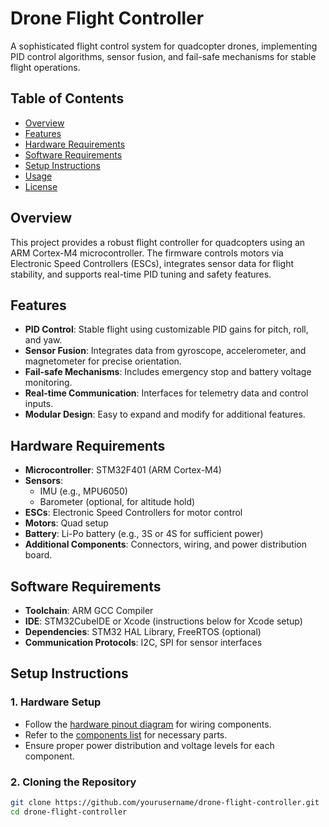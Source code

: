 # Drone Flight Controller

A sophisticated flight control system for quadcopter drones, implementing PID control algorithms, sensor fusion, and fail-safe mechanisms for stable flight operations.

## Table of Contents
- [Overview](#overview)
- [Features](#features)
- [Hardware Requirements](#hardware-requirements)
- [Software Requirements](#software-requirements)
- [Setup Instructions](#setup-instructions)
- [Usage](#usage)
- [License](#license)

## Overview
This project provides a robust flight controller for quadcopters using an ARM Cortex-M4 microcontroller. The firmware controls motors via Electronic Speed Controllers (ESCs), integrates sensor data for flight stability, and supports real-time PID tuning and safety features.

## Features
- **PID Control**: Stable flight using customizable PID gains for pitch, roll, and yaw.
- **Sensor Fusion**: Integrates data from gyroscope, accelerometer, and magnetometer for precise orientation.
- **Fail-safe Mechanisms**: Includes emergency stop and battery voltage monitoring.
- **Real-time Communication**: Interfaces for telemetry data and control inputs.
- **Modular Design**: Easy to expand and modify for additional features.

## Hardware Requirements
- **Microcontroller**: STM32F401 (ARM Cortex-M4)
- **Sensors**: 
  - IMU (e.g., MPU6050)
  - Barometer (optional, for altitude hold)
- **ESCs**: Electronic Speed Controllers for motor control
- **Motors**: Quad setup
- **Battery**: Li-Po battery (e.g., 3S or 4S for sufficient power)
- **Additional Components**: Connectors, wiring, and power distribution board.

## Software Requirements
- **Toolchain**: ARM GCC Compiler
- **IDE**: STM32CubeIDE or Xcode (instructions below for Xcode setup)
- **Dependencies**: STM32 HAL Library, FreeRTOS (optional)
- **Communication Protocols**: I2C, SPI for sensor interfaces

## Setup Instructions

### 1. Hardware Setup
- Follow the [hardware pinout diagram](hardware/pinout_diagram.png) for wiring components.
- Refer to the [components list](hardware/components_list.md) for necessary parts.
- Ensure proper power distribution and voltage levels for each component.

### 2. Cloning the Repository
```bash
git clone https://github.com/yourusername/drone-flight-controller.git
cd drone-flight-controller
